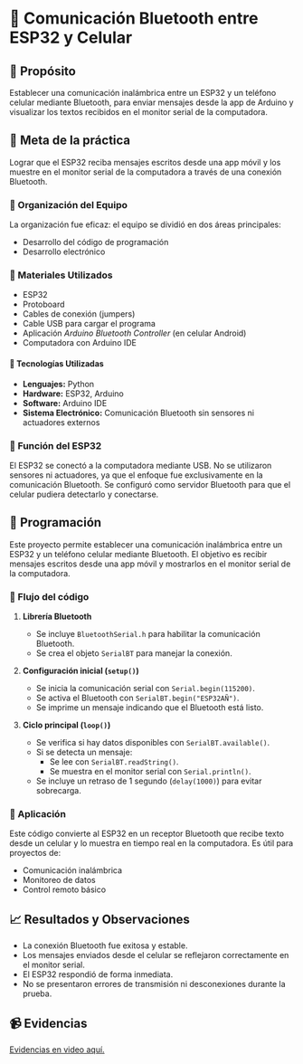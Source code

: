 # 📶 Comunicación Bluetooth entre ESP32 y Celular

## 🎯 Propósito
Establecer una comunicación inalámbrica entre un ESP32 y un teléfono celular mediante Bluetooth, para enviar mensajes desde la app de Arduino y visualizar los textos recibidos en el monitor serial de la computadora.

## 🧭 Meta de la práctica
Lograr que el ESP32 reciba mensajes escritos desde una app móvil y los muestre en el monitor serial de la computadora a través de una conexión Bluetooth.

### 👥 Organización del Equipo
La organización fue eficaz: el equipo se dividió en dos áreas principales:
- Desarrollo del código de programación
- Desarrollo electrónico

### 🧰 Materiales Utilizados

- ESP32  
- Protoboard  
- Cables de conexión (jumpers)  
- Cable USB para cargar el programa  
- Aplicación *Arduino Bluetooth Controller* (en celular Android)  
- Computadora con Arduino IDE  

#### 🧪 Tecnologías Utilizadas

- **Lenguajes:** Python  
- **Hardware:** ESP32, Arduino  
- **Software:** Arduino IDE  
- **Sistema Electrónico:** Comunicación Bluetooth sin sensores ni actuadores externos

### 🧠 Función del ESP32
El ESP32 se conectó a la computadora mediante USB. No se utilizaron sensores ni actuadores, ya que el enfoque fue exclusivamente en la comunicación Bluetooth. Se configuró como servidor Bluetooth para que el celular pudiera detectarlo y conectarse.

## 📡 Programación

Este proyecto permite establecer una comunicación inalámbrica entre un ESP32 y un teléfono celular mediante Bluetooth. El objetivo es recibir mensajes escritos desde una app móvil y mostrarlos en el monitor serial de la computadora.

### 🔧 Flujo del código

1. **Librería Bluetooth**
   - Se incluye `BluetoothSerial.h` para habilitar la comunicación Bluetooth.
   - Se crea el objeto `SerialBT` para manejar la conexión.

2. **Configuración inicial (`setup()`)**
   - Se inicia la comunicación serial con `Serial.begin(115200)`.
   - Se activa el Bluetooth con `SerialBT.begin("ESP32AÑ")`.
   - Se imprime un mensaje indicando que el Bluetooth está listo.

3. **Ciclo principal (`loop()`)**
   - Se verifica si hay datos disponibles con `SerialBT.available()`.
   - Si se detecta un mensaje:
     - Se lee con `SerialBT.readString()`.
     - Se muestra en el monitor serial con `Serial.println()`.
   - Se incluye un retraso de 1 segundo (`delay(1000)`) para evitar sobrecarga.

### 📲 Aplicación

Este código convierte al ESP32 en un receptor Bluetooth que recibe texto desde un celular y lo muestra en tiempo real en la computadora. Es útil para proyectos de:
- Comunicación inalámbrica
- Monitoreo de datos
- Control remoto básico

## 📈 Resultados y Observaciones

- La conexión Bluetooth fue exitosa y estable.  
-  Los mensajes enviados desde el celular se reflejaron correctamente en el monitor serial.  
-  El ESP32 respondió de forma inmediata.  
- No se presentaron errores de transmisión ni desconexiones durante la prueba.

## 📹 Evidencias
[Evidencias en video aquí.]()